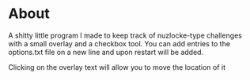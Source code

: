 # About
A shitty little program I made to keep track of nuzlocke-type challenges with a small overlay and a checkbox tool.  You can add entries to the options.txt file on a new line and upon restart will be added.

Clicking on the overlay text will allow you to move the location of it